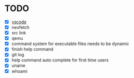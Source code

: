 # TODO

- [x] [vscode](https://github.com/conwnet/github1s)
- [x] neofetch
- [x] src link
- [x] qemu
- [x] command system for executable files needs to be dynamic
- [x] finish help command
- [x] git log
- [x] help command auto complete for first time users
- [x] uname
- [x] whoami
